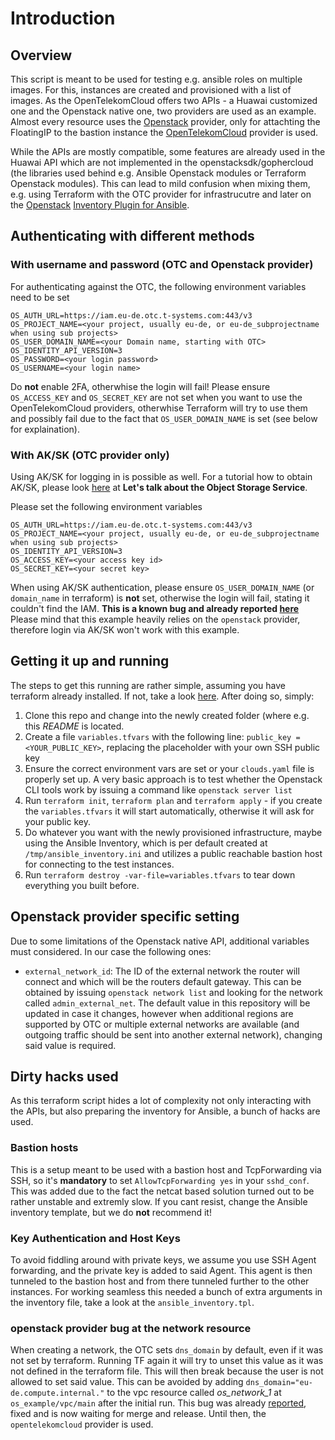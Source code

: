 # Introduction

## Overview
This script is meant to be used for testing e.g. ansible roles on multiple images. For this, instances are created and provisioned with a list of images. As the OpenTelekomCloud offers two APIs - a Huawai customized one and the Openstack native one, two providers are used as an example. Almost every resource uses the [Openstack](https://www.terraform.io/docs/providers/openstack/) provider, only for attachting the FloatingIP to the bastion instance the [OpenTelekomCloud](https://www.terraform.io/docs/providers/opentelekomcloud/) provider is used.

While the APIs are mostly compatible, some features are already used in the Huawai API which are not implemented in the openstacksdk/gophercloud (the libraries used behind e.g. Ansible Openstack modules or Terraform Openstack modules). This can lead to mild confusion when mixing them, e.g. using Terraform with the OTC provider for infrastrucutre and later on the [Openstack](https://docs.ansible.com/ansible/latest/plugins/inventory/openstack.html) [Inventory Plugin for Ansible](https://docs.ansible.com/ansible/latest/plugins/inventory.html).

##  Authenticating with different methods

### With username and password (OTC and Openstack provider)
For authenticating against the OTC, the following environment variables need to be set
```
OS_AUTH_URL=https://iam.eu-de.otc.t-systems.com:443/v3
OS_PROJECT_NAME=<your project, usually eu-de, or eu-de_subprojectname when using sub projects>
OS_USER_DOMAIN_NAME=<your Domain name, starting with OTC>
OS_IDENTITY_API_VERSION=3
OS_PASSWORD=<your login password>
OS_USERNAME=<your login name>
```

Do **not** enable 2FA, otherwhise the login will fail! Please ensure `OS_ACCESS_KEY` and `OS_SECRET_KEY` are not set when you want to use the OpenTelekomCloud providers, otherwhise Terraform will try to use them and possibly fail due to the fact that `OS_USER_DOMAIN_NAME` is set (see below for explaination).

### With AK/SK (OTC provider only)
Using AK/SK for logging in is possible as well. For a tutorial how to obtain AK/SK, please look [here](https://cloud.telekom.de/de/infrastruktur/open-telekom-cloud/tutorials/apis-opentelekomcloud) at **Let's talk about the Object Storage Service**.

Please set the following environment variables
```
OS_AUTH_URL=https://iam.eu-de.otc.t-systems.com:443/v3
OS_PROJECT_NAME=<your project, usually eu-de, or eu-de_subprojectname when using sub projects>
OS_IDENTITY_API_VERSION=3
OS_ACCESS_KEY=<your access key id>
OS_SECRET_KEY=<your secret key>
```

When using AK/SK authentication, please ensure `OS_USER_DOMAIN_NAME` (or `domain_name` in terraform) is **not** set, otherwise the login will fail, stating it couldn't find the IAM.
**This is a known bug and already reported [here](https://github.com/terraform-providers/terraform-provider-opentelekomcloud/issues/343)** Please mind that this example heavily relies on the `openstack` provider, therefore login via AK/SK won't work with this example.

## Getting it up and running
The steps to get this running are rather simple, assuming you have terraform already installed. If not, take a look [here](https://learn.hashicorp.com/terraform/getting-started/install.html). After doing so, simply:
1. Clone this repo and change into the newly created folder (where e.g. this *README* is located.
2. Create a file `variables.tfvars` with the following line: `public_key = <YOUR_PUBLIC_KEY>`, replacing the placeholder with your own SSH public key
3. Ensure the correct environment vars are set or your `clouds.yaml` file is properly set up. A very basic approach is to test whether the Openstack CLI tools work by issuing a command like `openstack server list`
4. Run `terraform init`, `terraform plan` and `terraform apply` - if you create the `variables.tfvars` it will start automatically, otherwise it will ask for your public key.
5. Do whatever you want with the newly provisioned infrastructure, maybe using the Ansible Inventory, which is per default created at `/tmp/ansible_inventory.ini` and utilizes a public reachable bastion host for connecting to the test instances.
6. Run `terraform destroy -var-file=variables.tfvars` to tear down everything you built before.

## Openstack provider specific setting
Due to some limitations of the Openstack native API, additional variables must considered. In our case the following ones:
- `external_network_id`: The ID of the external network the router will connect and which will be the routers default gateway. This can be obtained by issuing `openstack network list` and looking for the network called `admin_external_net`. The default value in this repository will be updated in case it changes, however when additional regions are supported by OTC or multiple external networks are available (and outgoing traffic should be sent into another external network), changing said value is required.

## Dirty hacks used
As this terraform script hides a lot of complexity not only interacting with the APIs, but also preparing the inventory for Ansible, a bunch of hacks are used.

### Bastion hosts
This is a setup meant to be used with a bastion host and TcpForwarding via SSH, so it's **mandatory** to set `AllowTcpForwarding yes` in your `sshd_conf`. This was added due to the fact the netcat based solution turned out to be rather unstable and extremly slow. If you cant resist, change the Ansible inventory template, but we do **not** recommend it!

### Key Authentication and Host Keys
To avoid fiddling around with private keys, we assume you use SSH Agent forwarding, and the private key is added to said Agent. This agent is then tunneled to the bastion host and from there tunneled further to the other instances. For working seamless this needed a bunch of extra arguments in the inventory file, take a look at the `ansible_inventory.tpl`.

### openstack provider bug at the network resource
When creating a network, the OTC sets `dns_domain` by default, even if it was not set by terraform. Running TF again it will try to unset this value as it was not defined in the terraform file. This will then break because the user is not allowed to set said value. This can be avoided by adding `dns_domain="eu-de.compute.internal."` to the vpc resource called *os_network_1* at `os_example/vpc/main` after the initial run.
This bug was already [reported](https://github.com/terraform-providers/terraform-provider-openstack/issues/836), fixed and is now waiting for merge and release. Until then, the `opentelekomcloud` provider is used.

